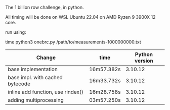 The 1 billion row challenge, in python.

All timing will be done on WSL Ubuntu 22.04 on AMD Ryzen 9 3900X 12 core.

run using:

time python3 onebrc.py /path/to/measurements-1000000000.txt


 |         Change                      |      time   |     Python version | 
 |-------------------------------------|-------------|--------------------|
 | base implementation                 | 16m57.382s  |     3.10.12        |
 | base impl. with cached bytecode     | 16m33.732s  |     3.10.12        |
 | inline add function, use rindex()   | 16m28.758s  |     3.10.12        |
 | adding multiprocessing              | 03m57.250s  |     3.10.12        |
